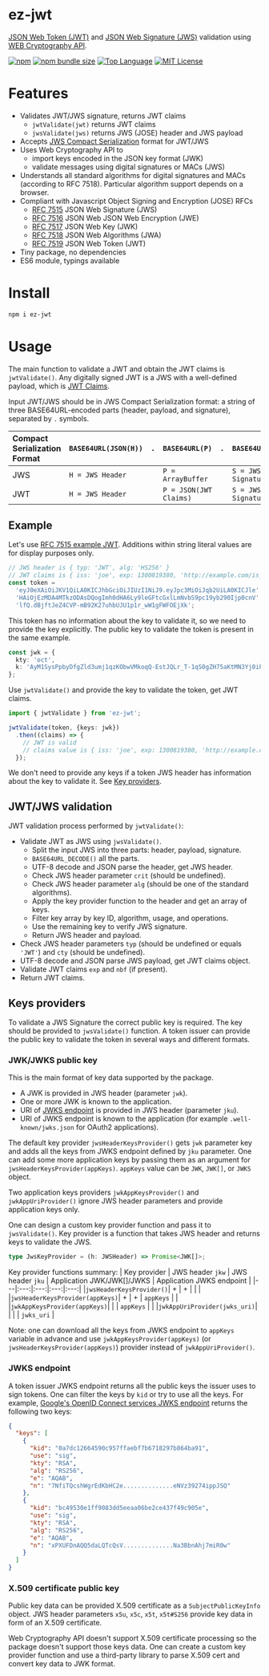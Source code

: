 # ez-jwt

[JSON Web Token (JWT)](https://en.wikipedia.org/wiki/JSON_Web_Token) and [JSON Web Signature (JWS)](https://en.wikipedia.org/wiki/JSON_Web_Signature) validation using [WEB Cryptography API](https://en.wikipedia.org/wiki/Web_Cryptography_API).

[![npm](https://img.shields.io/npm/v/ez-jwt)](https://www.npmjs.com/package/ez-jwt)
[![npm bundle size](https://img.shields.io/bundlephobia/min/ez-jwt)](https://bundlephobia.com/result?p=ez-jwt)
[![Top Language](https://img.shields.io/github/languages/top/gadicuz/ez-jwt)](https://github.com/gadicuz/ez-jwt)
[![MIT License](https://img.shields.io/github/license/gadicuz/ez-jwt)](https://github.com/Gadicuz/ez-jwt/blob/master/LICENSE)


# Features

* Validates JWT/JWS signature, returns JWT claims
  * <code>jwtValidate(jwt)</code> returns JWT claims
  * <code>jwsValidate(jws)</code> returns JWS (JOSE) header and JWS payload
* Accepts [JWS Compact Serialization](https://tools.ietf.org/html/rfc7515#section-7.1) format for JWT/JWS
* Uses Web Cryptography API to
  * import keys encoded in the JSON key format (JWK)
  * validate messages using digital signatures or MACs (JWS)
* Understands all standard algorithms for digital signatures and MACs (according to RFC 7518). Particular algorithm support depends on a browser.
* Сompliant with Javascript Object Signing and Encryption (JOSE) RFCs
  * [RFC 7515](https://tools.ietf.org/html/rfc7515) JSON Web Signature (JWS)
  * [RFC 7516](https://tools.ietf.org/html/rfc7516) JSON Web JSON Web Encryption (JWE)
  * [RFC 7517](https://tools.ietf.org/html/rfc7517) JSON Web Key (JWK)
  * [RFC 7518](https://tools.ietf.org/html/rfc7518) JSON Web Algorithms (JWA)
  * [RFC 7519](https://tools.ietf.org/html/rfc7519) JSON Web Token (JWT)
* Tiny package, no dependencies
* ES6 module, typings available


# Install

```bash
npm i ez-jwt
```

# Usage

The main function to validate a JWT and obtain the JWT claims is `jwtValidate()`. Any digitally signed JWT is a JWS with a well-defined payload, which is [JWT Claims](https://tools.ietf.org/html/rfc7519#section-4).

Input JWT/JWS should be in JWS Compact Serialization format: a string of three BASE64URL-encoded parts (header, payload, and signature), separated by `.` symbols.

| Compact Serialization Format | `BASE64URL(JSON(H))` | `.` | `BASE64URL(P)` | `.` | `BASE64URL(S)` |
|:---|:---|:---:|:---|:---:|:---|
| JWS | `H = JWS Header` | | `P = ArrayBuffer` | | `S = JWS Signature` |
| JWT | `H = JWS Header` | | `P = JSON(JWT Claims)` | | `S = JWS Signature` |

## Example

Let's use [RFC 7515 example JWT](https://tools.ietf.org/html/rfc7515#appendix-A.1). Additions within string literal values are for display purposes only.

```typescript
// JWS header is { typ: 'JWT', alg: 'HS256' }
// JWT claims is { iss: 'joe', exp: 1300819380, 'http://example.com/is_root': true }
const token =
  'eyJ0eXAiOiJKV1QiLA0KICJhbGciOiJIUzI1NiJ9.eyJpc3MiOiJqb2UiLA0KICJle' +
  'HAiOjEzMDA4MTkzODAsDQogImh0dHA6Ly9leGFtcGxlLmNvbS9pc19yb290Ijp0cnV' +
  'lfQ.dBjftJeZ4CVP-mB92K27uhbUJU1p1r_wW1gFWFOEjXk';
```

This token has no information about the key to validate it, so we need to provide the key explicitly. The public key to validate the token is present in the same example.
```typescript
const jwk = {
  kty: 'oct',
  k: 'AyM1SysPpbyDfgZld3umj1qzKObwVMkoqQ-EstJQLr_T-1qS0gZH75aKtMN3Yj0iPS4hcgUuTwjAzZr1Z9CAow'
};
```

Use `jwtValidate()` and provide the key to validate the token, get JWT claims.

```typescript
import { jwtValidate } from 'ez-jwt';

jwtValidate(token, {keys: jwk})
  .then((claims) => {
    // JWT is valid
    // claims value is { iss: 'joe', exp: 1300819380, 'http://example.com/is_root': true }
  });
```

We don't need to provide any keys if a token JWS header has information about the key to validate it. See [Key providers](##-Keys-providers).

## JWT/JWS validation

JWT validation process performed by `jwtValidate()`:
* Validate JWT as JWS using `jwsValidate()`.
   - Split the input JWS into three parts: header, payload, signature.
   - `BASE64URL_DECODE()` all the parts.
   - UTF-8 decode and JSON parse the header, get JWS header.
   - Check JWS header parameter `crit` (should be undefined).
   - Check JWS header parameter `alg` (should be one of the standard algorithms).
   - Apply the key provider function to the header and get an array of keys.
   - Filter key array by key ID, algorithm, usage, and operations.
   - Use the remaining key to verify JWS signature.
   - Return JWS header and payload.
* Check JWS header parameters `typ` (should be undefined or equals `'JWT'`) and `cty` (should be undefined).
* UTF-8 decode and JSON parse JWS payload, get JWT claims object.
* Validate JWT claims `exp` and `nbf` (if present).
* Return JWT claims.

## Keys providers

To validate a JWS Signature the correct public key is required. The key should be provided to `jwsValidate()` function. A token issuer can provide the public key to validate the token in several ways and different formats.

### JWK/JWKS public key
This is the main format of key data supported by the package.
* A JWK is provided in JWS header (parameter `jwk`).
* One or more JWK is known to the application.
* URI of [JWKS endpoint](###-JWKS-endpoint) is provided in JWS header (parameter `jku`).
* URI of JWKS endpoint is known to the application (for example `.well-known/jwks.json` for OAuth2 applications).

The default key provider `jwsHeaderKeysProvider()` gets `jwk` parameter key and adds all the keys from JWKS endpoint defined  by `jku` parameter. One can add some more application keys by passing them as an argument for `jwsHeaderKeysProvider(appKeys)`. `appKeys` value can be `JWK`, `JWK[]`, or `JWKS` object.

Two application keys providers `jwkAppKeysProvider()` and `jwkAppUriProvider()` ignore JWS header parameters and provide application keys only.

One can design a custom key provider function and pass it to `jwsValidate()`.
Key provider is a function that takes JWS header and returns keys to validate the JWS.
```typescript
type JwsKeyProvider = (h: JWSHeader) => Promise<JWK[]>;
```

Key provider functions summary:
| Key provider | JWS header `jkw` | JWS header `jku` | Application JWK/JWK[]/JWKS | Application JWKS endpoint |
|---|:---:|:---:|:---:|:---:|
|`jwsHeaderKeysProvider()`| + | + | | |
|`jwsHeaderKeysProvider(appKeys)`| + | + | `appKeys` | |
|`jwkAppKeysProvider(appKeys)`| | | `appKeys` | |
|`jwkAppUriProvider(jwks_uri)`| | | | `jwks_uri` |

Note: one can download all the keys from JWKS endpoint to `appKeys` variable in advance and use `jwkAppKeysProvider(appKeys)` (or `jwsHeaderKeysProvider(appKeys)`) provider instead of `jwkAppUriProvider()`.

### JWKS endpoint
A token issuer JWKS endpoint returns all the public keys the issuer uses to sign tokens. One can filter the keys by `kid` or try to use all the keys. For example, [Google's OpenID Connect services JWKS endpoint](https://www.googleapis.com/oauth2/v3/certs) returns the following two keys:
```json
{
  "keys": [
    {
      "kid": "0a7dc12664590c957ffaebf7b6718297b864ba91",
      "use": "sig",
      "kty": "RSA",
      "alg": "RS256",
      "e": "AQAB",
      "n": "7NfiTQcshWgrEdKbHC2e..............eNVz39274ippJSQ"
    },
    {
      "kid": "bc49530e1ff9083dd5eeaa06be2ce437f49c905e",
      "use": "sig",
      "kty": "RSA",
      "alg": "RS256",
      "e": "AQAB",
      "n": "xPXUFDnAQQ5daLQTcQsV..............Na3BbnAhj7miR0w"
    }
  ]
}
```

### X.509 certificate public key

Public key data can be provided X.509 certificate as a `SubjectPublicKeyInfo` object. JWS header parameters `x5u`, `x5c`, `x5t`, `x5t#S256` provide key data in form of an X.509 certificate.

Web Cryptography API doesn't support X.509 certificate processing so the package doesn't support those keys data. One can create a custom key provider function and use a third-party library to parse X.509 cert and convert key data to JWK format.
